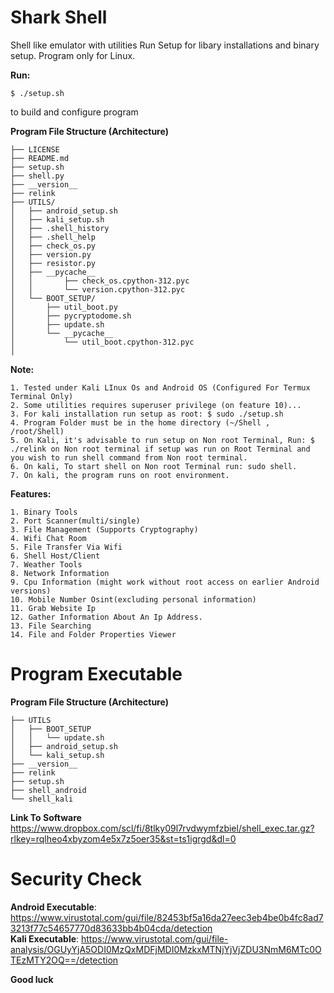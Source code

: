 # Shark Shell

Shell like emulator with utilities
Run Setup for libary installations and binary setup.
Program only for Linux.

**Run:**

```$ ./setup.sh ``` 

to build and configure program

**Program File Structure (Architecture)**
```Shell/
├── LICENSE
├── README.md
├── setup.sh
├── shell.py
├── __version__
├── relink
├── UTILS/
│   ├── android_setup.sh
│   ├── kali_setup.sh
│   ├── .shell_history
│   ├── .shell_help
│   ├── check_os.py
│   ├── version.py
│   ├── resistor.py
│   ├── __pycache__
│   │       ├── check_os.cpython-312.pyc
│   │       └── version.cpython-312.pyc
│   └── BOOT_SETUP/
│       ├── util_boot.py
│       ├── pycryptodome.sh
│       ├── update.sh
│       └── __pycache__
│           └── util_boot.cpython-312.pyc
│       

```

**Note:**
```
1. Tested under Kali LInux Os and Android OS (Configured For Termux Terminal Only)
2. Some utilities requires superuser privilege (on feature 10)...
3. For kali installation run setup as root: $ sudo ./setup.sh
4. Program Folder must be in the home directory (~/Shell , /root/Shell)
5. On Kali, it's advisable to run setup on Non root Terminal, Run: $ ./relink on Non root terminal if setup was run on Root Terminal and you wish to run shell command from Non root terminal.
6. On kali, To start shell on Non root Terminal run: sudo shell.
7. On kali, the program runs on root environment.
```

**Features:**
```
1. Binary Tools
2. Port Scanner(multi/single)
3. File Management (Supports Cryptography)
4. Wifi Chat Room
5. File Transfer Via Wifi
6. Shell Host/Client
7. Weather Tools
8. Network Information
9. Cpu Information (might work without root access on earlier Android versions)
10. Mobile Number Osint(excluding personal information)
11. Grab Website Ip
12. Gather Information About An Ip Address.
13. File Searching
14. File and Folder Properties Viewer
```

# Program Executable

**Program File Structure (Architecture)**
```
├── UTILS
│   ├── BOOT_SETUP
│   │   └── update.sh
│   ├── android_setup.sh
│   └── kali_setup.sh
├── __version__
├── relink
├── setup.sh
├── shell_android
└── shell_kali

```    
**Link To Software**
https://www.dropbox.com/scl/fi/8tlky09l7rvdwymfzbiel/shell_exec.tar.gz?rlkey=rqlheo4xbyzom4e5x7z5oer35&st=ts1igrgd&dl=0 

# Security Check                                                
**Android Executable**: https://www.virustotal.com/gui/file/82453bf5a16da27eec3eb4be0b4fc8ad73213f77c54657770d83633bb4b04cda/detection                                                          
**Kali Executable**: https://www.virustotal.com/gui/file-analysis/OGUyYjA5ODI0MzQxMDFjMDI0MzkxMTNjYjVjZDU3NmM6MTc0OTEzMTY2OQ==/detection

**Good luck**
